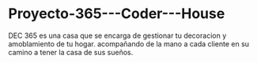 # Proyecto-365---Coder---House
DEC 365 es una casa que se encarga de gestionar tu decoracion y amoblamiento de tu hogar. acompañando de la mano a cada cliente en su camino a tener la casa de sus sueños.
